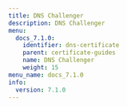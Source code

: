 ```yaml
---
title: DNS Challenger
description: DNS Challenger
menu:
  docs_7.1.0:
    identifier: dns-certificate
    parent: certificate-guides
    name: DNS Challenger
    weight: 15
menu_name: docs_7.1.0
info:
  version: 7.1.0
---
```


